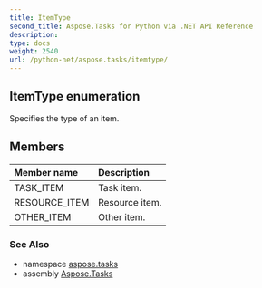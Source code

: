 ```yaml
---
title: ItemType
second_title: Aspose.Tasks for Python via .NET API Reference
description: 
type: docs
weight: 2540
url: /python-net/aspose.tasks/itemtype/
---
```


## ItemType enumeration

Specifies the type of an item.

## Members
| Member name | Description |
| :- | :- |
|TASK_ITEM|Task item.|
|RESOURCE_ITEM|Resource item.|
|OTHER_ITEM|Other item.|

### See Also

* namespace [aspose.tasks](/tasks/python-net/aspose.tasks/)
* assembly [Aspose.Tasks](/tasks/python-net/)

